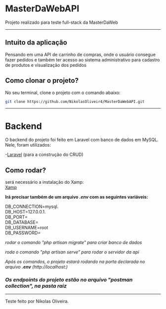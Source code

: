 # MasterDaWebAPI

Projeto realizado para teste full-stack da MasterDaWeb

---

## Intuito da aplicação

Pensando em uma API de carrinho de compras, onde o usuário consegue fazer pedidos e também ter acesso ao sistema administrativo para cadastro de produtos e visualização dos pedidos

## Como clonar o projeto?

No seu terminal, clone o projeto com o comando abaixo:

```bash
git clone https://github.com/NikolasOliveir4/MasterDaWebAPI.git
```
---

# Backend

O backend do projeto foi feito em Laravel com banco de dados em MySQL.
Nele, foram utilizados:

-[Laravel](https://laravel.com/docs/10.x/installation) (para a construção do CRUD)


## Como rodar?
será necessário a instalação do Xamp:  
[Xamp](https://www.apachefriends.org/pt_br/download.html)

**Irá precisar também de um arquivo _.env_ com as seguintes variáveis:**  

DB_CONNECTION=mysql.  
DB_HOST=127.0.0.1.  
DB_PORT=<porta escolhida no xampp>  
DB_DATABASE= <nome do banco de dados>  
DB_USERNAME=root  
DB_PASSWORD=  

_rodar o comando "php artisan migrate" para criar banco de dados_

_roda o comando "php artisan serve" para rodar o servidor da api_

_Após os comandos, o projeto estará rodando na porta declarada no arquivo **.env** (http://localhost:<numero-da-porta>)_

### _Os endpoints do projeto estão no arquivo "postman collection", na pasta raiz_

---


Teste feito por Níkolas Oliveira.

